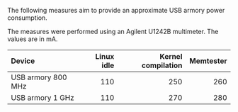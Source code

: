 The following measures aim to provide an approximate USB armory power consumption.

The measures were performed using an Agilent U1242B multimeter. The values are in mA.

| Device             | Linux idle | Kernel compilation | Memtester |
|:-------------------|-----------:|-------------------:|----------:|
| USB armory 800 MHz |        110 |                250 |       260 |
| USB armory   1 GHz |        110 |                270 |       280 |
